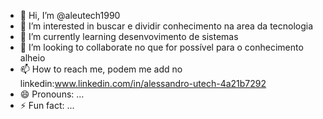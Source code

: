 - 👋 Hi, I’m @aleutech1990
- 👀 I’m interested in buscar e dividir conhecimento na area da tecnologia
- 🌱 I’m currently learning desenvovimento de sistemas
- 💞️ I’m looking to collaborate no que for possível para o conhecimento alheio
- 📫 How to reach me, podem me add no linkedin:www.linkedin.com/in/alessandro-utech-4a21b7292
- 😄 Pronouns: ...
- ⚡ Fun fact: ...

<!---
aleutech1990/aleutech1990 is a ✨ special ✨ repository because its `README.md` (this file) appears on your GitHub profile.
You can click the Preview link to take a look at your changes.
--->

